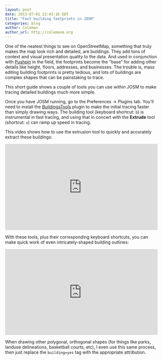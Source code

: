 ```yaml
---
layout: post
date: 2013-07-01 12:43:16 EDT
title: "Fast building footprints in JOSM"
categories: blog
author: Coleman
author_url: http://colemanm.org
---
```


One of the neatest things to see on OpenStreetMap, something that truly makes the map look rich and detailed, are buildings. They add tons of context and visual presentation quality to the data. And used in conjunction with [Pushpin](http://pushpinosm.org/) in the field, the footprints become the "base" for adding other details like height, floors, addresses, and businesses. The trouble is, mass editing building footprints is pretty tedious, and lots of buildings are complex shapes that can be painstaking to trace.

This short guide shows a couple of tools you can use within JOSM to make tracing detailed buildings much more simple.

Once you have JOSM running, go to the Preferences -> Plugins tab. You'll need to install the [BuildingsTools](http://wiki.openstreetmap.org/wiki/JOSM/Plugins/BuildingsTools) plugin to make the initial tracing faster than simply drawing ways. The building tool (keyboard shortcut: `b`) is instrumental in fast tracing, and using that in concert with the **Extrude** tool (shortcut: `x`) can ramp up speed in tracing.

This video shows how to use the extrusion tool to quickly and accurately extract these buildings:

<iframe src="http://player.vimeo.com/video/69505541?title=0&amp;byline=0&amp;portrait=0&amp;color=c9ff23" width="500" height="282" frameborder="0"> </iframe>

With these tools, plus their corresponding keyboard shortcuts, you can make quick work of even intricately-shaped building outlines:

<iframe src="http://player.vimeo.com/video/69516467?title=0&amp;byline=0&amp;portrait=0&amp;color=c9ff23" width="500" height="281" frameborder="0"> </iframe>

When drawing other polygonal, orthogonal shapes (for things like parks, landuse delineations, basketball courts, etc), I even use this same process, then just replace the `building=yes` tag with the appropriate attribution.

